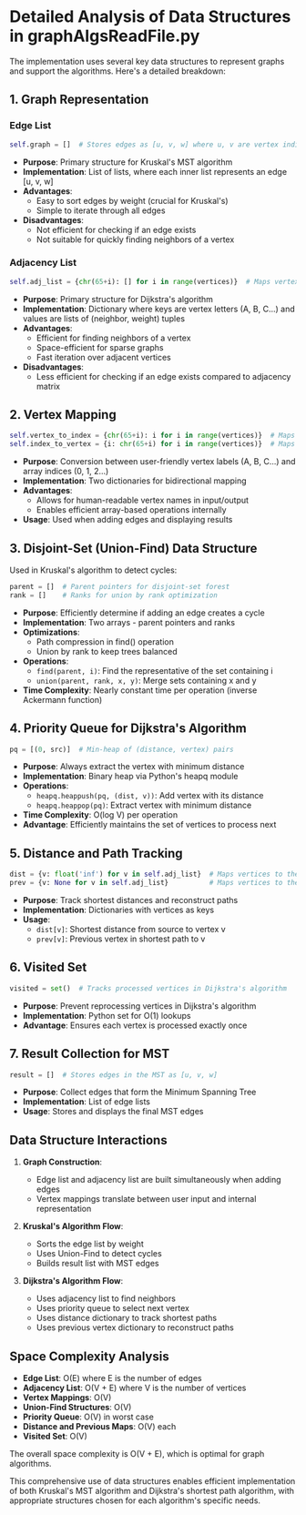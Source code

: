 # Detailed Analysis of Data Structures in graphAlgsReadFile.py

The implementation uses several key data structures to represent graphs and support the algorithms. Here's a detailed breakdown:

## 1. Graph Representation

### Edge List
```python
self.graph = []  # Stores edges as [u, v, w] where u, v are vertex indices and w is weight
```
- **Purpose**: Primary structure for Kruskal's MST algorithm
- **Implementation**: List of lists, where each inner list represents an edge [u, v, w]
- **Advantages**: 
  - Easy to sort edges by weight (crucial for Kruskal's)
  - Simple to iterate through all edges
- **Disadvantages**:
  - Not efficient for checking if an edge exists
  - Not suitable for quickly finding neighbors of a vertex

### Adjacency List
```python
self.adj_list = {chr(65+i): [] for i in range(vertices)}  # Maps vertex letters to lists of (neighbor, weight) tuples
```
- **Purpose**: Primary structure for Dijkstra's algorithm
- **Implementation**: Dictionary where keys are vertex letters (A, B, C...) and values are lists of (neighbor, weight) tuples
- **Advantages**:
  - Efficient for finding neighbors of a vertex
  - Space-efficient for sparse graphs
  - Fast iteration over adjacent vertices
- **Disadvantages**:
  - Less efficient for checking if an edge exists compared to adjacency matrix

## 2. Vertex Mapping

```python
self.vertex_to_index = {chr(65+i): i for i in range(vertices)}  # Maps letters to indices
self.index_to_vertex = {i: chr(65+i) for i in range(vertices)}  # Maps indices to letters
```
- **Purpose**: Conversion between user-friendly vertex labels (A, B, C...) and array indices (0, 1, 2...)
- **Implementation**: Two dictionaries for bidirectional mapping
- **Advantages**:
  - Allows for human-readable vertex names in input/output
  - Enables efficient array-based operations internally
- **Usage**: Used when adding edges and displaying results

## 3. Disjoint-Set (Union-Find) Data Structure

Used in Kruskal's algorithm to detect cycles:

```python
parent = []  # Parent pointers for disjoint-set forest
rank = []    # Ranks for union by rank optimization
```
- **Purpose**: Efficiently determine if adding an edge creates a cycle
- **Implementation**: Two arrays - parent pointers and ranks
- **Optimizations**:
  - Path compression in find() operation
  - Union by rank to keep trees balanced
- **Operations**:
  - `find(parent, i)`: Find the representative of the set containing i
  - `union(parent, rank, x, y)`: Merge sets containing x and y
- **Time Complexity**: Nearly constant time per operation (inverse Ackermann function)

## 4. Priority Queue for Dijkstra's Algorithm

```python
pq = [(0, src)]  # Min-heap of (distance, vertex) pairs
```
- **Purpose**: Always extract the vertex with minimum distance
- **Implementation**: Binary heap via Python's heapq module
- **Operations**:
  - `heapq.heappush(pq, (dist, v))`: Add vertex with its distance
  - `heapq.heappop(pq)`: Extract vertex with minimum distance
- **Time Complexity**: O(log V) per operation
- **Advantage**: Efficiently maintains the set of vertices to process next

## 5. Distance and Path Tracking

```python
dist = {v: float('inf') for v in self.adj_list}  # Maps vertices to their shortest distance
prev = {v: None for v in self.adj_list}          # Maps vertices to their predecessor in shortest path
```
- **Purpose**: Track shortest distances and reconstruct paths
- **Implementation**: Dictionaries with vertices as keys
- **Usage**:
  - `dist[v]`: Shortest distance from source to vertex v
  - `prev[v]`: Previous vertex in shortest path to v

## 6. Visited Set

```python
visited = set()  # Tracks processed vertices in Dijkstra's algorithm
```
- **Purpose**: Prevent reprocessing vertices in Dijkstra's algorithm
- **Implementation**: Python set for O(1) lookups
- **Advantage**: Ensures each vertex is processed exactly once

## 7. Result Collection for MST

```python
result = []  # Stores edges in the MST as [u, v, w]
```
- **Purpose**: Collect edges that form the Minimum Spanning Tree
- **Implementation**: List of edge lists
- **Usage**: Stores and displays the final MST edges

## Data Structure Interactions

1. **Graph Construction**:
   - Edge list and adjacency list are built simultaneously when adding edges
   - Vertex mappings translate between user input and internal representation

2. **Kruskal's Algorithm Flow**:
   - Sorts the edge list by weight
   - Uses Union-Find to detect cycles
   - Builds result list with MST edges

3. **Dijkstra's Algorithm Flow**:
   - Uses adjacency list to find neighbors
   - Uses priority queue to select next vertex
   - Uses distance dictionary to track shortest paths
   - Uses previous vertex dictionary to reconstruct paths

## Space Complexity Analysis

- **Edge List**: O(E) where E is the number of edges
- **Adjacency List**: O(V + E) where V is the number of vertices
- **Vertex Mappings**: O(V)
- **Union-Find Structures**: O(V)
- **Priority Queue**: O(V) in worst case
- **Distance and Previous Maps**: O(V) each
- **Visited Set**: O(V)

The overall space complexity is O(V + E), which is optimal for graph algorithms.

This comprehensive use of data structures enables efficient implementation of both Kruskal's MST algorithm and Dijkstra's shortest path algorithm, with appropriate structures chosen for each algorithm's specific needs.